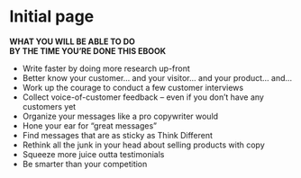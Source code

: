 # Initial page

**WHAT YOU WILL BE ABLE TO DO  
BY THE TIME YOU’RE DONE THIS EBOOK**

* Write faster by doing more research up-front
* Better know your customer… and your visitor… and your product… and…
* Work up the courage to conduct a few customer interviews
* Collect voice-of-customer feedback – even if you don’t have any customers yet
* Organize your messages like a pro copywriter would
* Hone your ear for “great messages”
* Find messages that are as sticky as Think Different
* Rethink all the junk in your head about selling products with copy
* Squeeze more juice outta testimonials
* Be smarter than your competition

